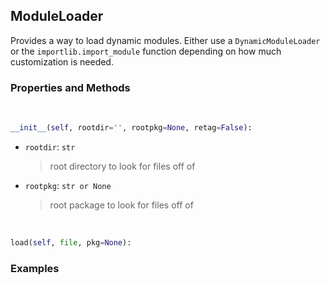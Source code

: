 ## <a id="McUtils.McUtils.Extensions.ModuleLoader.ModuleLoader">ModuleLoader</a>
Provides a way to load dynamic modules.
Either use a `DynamicModuleLoader` or the `importlib.import_module` function
depending on how much customization is needed.

### Properties and Methods
<a id="McUtils.McUtils.Extensions.ModuleLoader.ModuleLoader.__init__" class="docs-object-method">&nbsp;</a>
```python
__init__(self, rootdir='', rootpkg=None, retag=False): 
```

- `rootdir`: `str`
    >root directory to look for files off of
- `rootpkg`: `str or None`
    >root package to look for files off of

<a id="McUtils.McUtils.Extensions.ModuleLoader.ModuleLoader.load" class="docs-object-method">&nbsp;</a>
```python
load(self, file, pkg=None): 
```

### Examples



